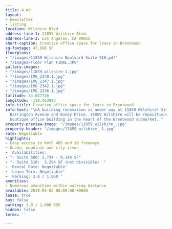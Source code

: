 ```yaml
---
title: 4.md
layout:
- newsletter
- listing
location: Wilshire Blvd
address-line-1: 11859 Wilshire Blvd.
address-line-2: Los Angeles, CA 90025
short-caption: Creative office space for lease in Brentwood
sq-footage: 47,698 SF
floorplans:
- "/images/11859 Wilshire Boulvard Suite 510.pdf"
- "/images/Floor Plan FINAL.JPG"
gallery-images:
- "/images/11859_wilshire-1.jpg"
- "/images/IMG_2340.1.jpg"
- "/images/IMG_2347.1.jpg"
- "/images/IMG_2342.1.jpg"
- "/images/IMG_2336.1.jpg"
latitude: 34.047746
longitude: -118.463983
info-title: Creative office space for lease in Brentwood
info-text: "\nA building renovation is under way at 11859 Wilshire! Situated between
  Barrington Avenue and Bundy Drive, 11859 Wilshire will be repositioned as a high-end
  boutique office building in the heart of the Brentwood submarket. "
property-preview-image: "/images/11859_wilshire_.jpg"
property-header: "/images/11859_wilshire_-1.jpg"
rate: Negotiable
highlights:
- Easy access to both 405 and 10 freeways
- Ocean, mountain and city views
- 'Availabilities:                                                             '
- "- Suite 600: 2,734 - 9,148 SF"
- "- Suite 510:  3,294 SF (not divisible)  "
- 'Rental Rate: Negotiable'
- 'Lease Term: Negotiable'
- 'Parking: 3.0 / 1,000 '
amenities:
- Numerous amenities within walking distance
available: 2018-05-02 00:00:00 +0000
lease: true
buy: false
parking: 3.0 / 1,000 RSF
hidden: false
terms: ''

---
```

